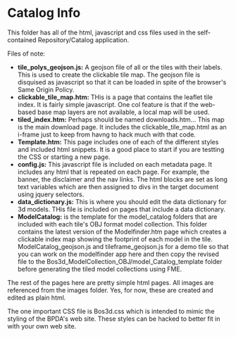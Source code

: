 # Catalog Info
This folder has all of the html, javascript and css files used in the self-contained Repository/Catalog application.  

Files of note:
* **tile_polys_geojson.js:** A geojson file of all or the tiles with their labels.  This is used to create the clickable tile map.  The geojson file is disquised as javascript so that it can be loaded in spite of the browser's  Same Origin Policy. 
* **clickable_tile_map.htm:** THis is a page that contains the leaflet tile index. It is fairly simple javascript.  One col feature is that if the web-based base map layers are not available, a local map will be used. 
* **tiled_index.htm:** Perhaps should be named downloads.htm...  This map is the main download page.  It includes the clickable_tile_map.html as an i-frame just to keep from havng to hack much with that code. 
* **Template.htm:** This page includes one of each of the different styles and included html snippets.  It is a good place to start if you are testting the CSS or starting a new page. 
* **config.js:** This javascript file is included on each metadata page.  It includes any html that is repeated on each page. For example, the banner, the disclaimer and the nav links.  The html blocks are set as long text variables which are then assigned to divs in the target document using jquery selectors.
* **data_dictionary.js:** This is where you should edit the data dictionary for 3d models.  THis file is included on pages that include a data dictionary.  
* **ModelCatalog:** is the template for the model_catalog folders that are included with each tile's OBJ format model collection.  This folder contains the latest version of the Modelfinder.htm page which creates a clickable index map showing the footprint of each model in the tile.  ModelCatalog_geojson.js and tileframe_geojson.js for a demo tile so that you can work on the modelfinder app here and then copy the revised file to the Bos3d_ModelCollection_OBJ/model_Catalog_template folder before generating the tiled model collections using FME.

The rest of the pages here are pretty simple html pages.  All images are referenced from the images folder.  Yes, for now, these are created and edited as plain html. 

The one important CSS file is Bos3d.css which is intended to mimic the styling of the BPDA's web site.  These styles can be hacked to better fit in with your own web site.